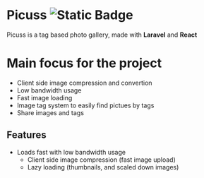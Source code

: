 # Picuss ![Static Badge](https://img.shields.io/badge/Krigga-approved-lightgreen?style=flat-square)
Picuss is a tag based photo gallery, made with **Laravel** and **React**

# Main focus for the project
- Client side image compression and convertion
- Low bandwidth usage
- Fast image loading
- Image tag system to easily find pictues by tags
- Share images and tags

## Features
- Loads fast with low bandwidth usage
    - Client side image compression (fast image upload)
    - Lazy loading (thumbnails, and scaled down images)
